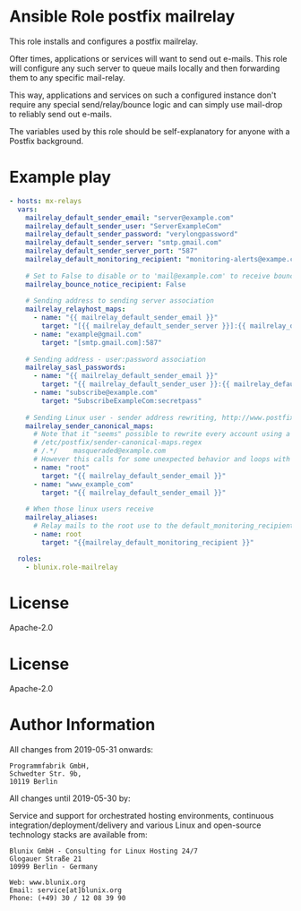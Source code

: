 # Ansible Role postfix mailrelay

This role installs and configures a postfix mailrelay.

Ofter times, applications or services will want to send out e-mails.
This role will configure any such server to queue mails locally and then
forwarding them to any specific mail-relay.

This way, applications and services on such a configured instance don't
require any special send/relay/bounce logic and can simply use mail-drop
to reliably send out e-mails.

The variables used by this role should be self-explanatory for anyone
with a Postfix background.

# Example play

```yaml
- hosts: mx-relays
  vars:
    mailrelay_default_sender_email: "server@example.com"
    mailrelay_default_sender_user: "ServerExampleCom"
    mailrelay_default_sender_password: "verylongpassword"
    mailrelay_default_sender_server: "smtp.gmail.com"
    mailrelay_default_sender_server_port: "587"
    mailrelay_default_monitoring_recipient: "monitoring-alerts@exampe.com"
    
    # Set to False to disable or to 'mail@example.com' to receive bounce mails
    mailrelay_bounce_notice_recipient: False
    
    # Sending address to sending server association
    mailrelay_relayhost_maps:
      - name: "{{ mailrelay_default_sender_email }}"
        target: "[{{ mailrelay_default_sender_server }}]:{{ mailrelay_default_sender_server_port }}"
      - name: "example@gmail.com"
        target: "[smtp.gmail.com]:587"
    
    # Sending address - user:password association
    mailrelay_sasl_passwords:
      - name: "{{ mailrelay_default_sender_email }}"
        target: "{{ mailrelay_default_sender_user }}:{{ mailrelay_default_sender_password }}"
      - name: "subscribe@example.com"
        target: "SubscribeExampleCom:secretpass"
    
    # Sending Linux user - sender address rewriting, http://www.postfix.org/ADDRESS_REWRITING_README.html
    mailrelay_sender_canonical_maps:
      # Note that it "seems" possible to rewrite every account using a regex like:
      # /etc/postfix/sender-canonical-maps.regex
      # /.*/    masqueraded@example.com
      # However this calls for some unexpected behavior and loops with mails to fo@bar.comcom and so on, so I don't recommend it
      - name: "root"
        target: "{{ mailrelay_default_sender_email }}"
      - name: "www_example_com"
        target: "{{ mailrelay_default_sender_email }}"
    
    # When those linux users receive
    mailrelay_aliases:
      # Relay mails to the root use to the default_monitoring_recipient
      - name: root
        target: "{{mailrelay_default_monitoring_recipient }}"

  roles:
    - blunix.role-mailrelay
```

# License

Apache-2.0

# License

Apache-2.0

# Author Information

All changes from 2019-05-31 onwards:

```
Programmfabrik GmbH,
Schwedter Str. 9b,
10119 Berlin
```

All changes until 2019-05-30 by:

Service and support for orchestrated hosting environments,
continuous integration/deployment/delivery and various Linux
and open-source technology stacks are available from:

```
Blunix GmbH - Consulting for Linux Hosting 24/7
Glogauer Straße 21
10999 Berlin - Germany

Web: www.blunix.org
Email: service[at]blunix.org
Phone: (+49) 30 / 12 08 39 90
```
